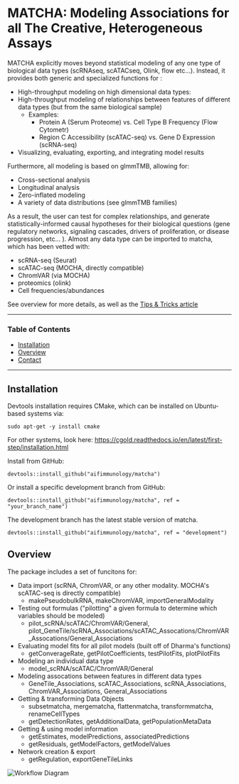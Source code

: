 # MATCHA: Modeling Associations for all The Creative, Heterogeneous Assays

MATCHA explicitly moves beyond statistical modeling of any one type of biological data types (scRNAseq, scATACseq, Olink, flow etc...). Instead, it provides both generic and specialized functions for :

* High-throughput modeling on high dimensional data types: 
* High-throughput modeling of relationships between features of different data types (but from the same biological sample)
  * Examples:
    * Protein A (Serum Proteome) vs. Cell Type B Frequency (Flow Cytometr)
    * Region C Accessibility (scATAC-seq) vs. Gene D Expression (scRNA-seq)
* Visualizing, evaluating, exporting, and integrating model results

Furthermore, all modeling is based on glmmTMB, allowing for:

* Cross-sectional analysis
* Longitudinal analysis
* Zero-inflated modeling
* A variety of data distributions (see glmmTMB families)

As a result, the user can test for complex relationships, and generate statistically-informed causal hypotheses for their biological questions (gene regulatory networks, signaling cascades, drivers of proliferation, or disease progression, etc... ). Almost any data type can be imported to matcha, which has been vetted with:

* scRNA-seq (Seurat)
* scATAC-seq (MOCHA, directly compatible)
* ChromVAR (via MOCHA)
* proteomics (olink)
* Cell frequencies/abundances

See overview for more details, as well as the [Tips & Tricks article]()

------------------------------------------------------------------------

### Table of Contents

-   [Installation](#installation)
-   [Overview](#overview)
-   [Contact](#contact)


-----------------------------------------------------------------------

## <a name="installation"></a> Installation

Devtools installation requires CMake, which can be installed on Ubuntu-based systems via:

    sudo apt-get -y install cmake

For other systems, look here: https://cgold.readthedocs.io/en/latest/first-step/installation.html

Install from GitHub:

    devtools::install_github("aifimmunology/matcha")

Or install a specific development branch from GitHub:

    devtools::install_github("aifimmunology/matcha", ref = "your_branch_name")

The development branch has the latest stable version of matcha.

    devtools::install_github("aifimmunology/matcha", ref = "development")
    
## <a name="overview"></a> Overview

The package includes a set of funcitons for:

* Data import (scRNA, ChromVAR, or any other modality. MOCHA's scATAC-seq is directly compatible)
    * makePseudobulkRNA, makeChromVAR, importGeneralModality
* Testing out formulas ("pilotting" a given formula to determine which variables should be modeled)
    * pilot_scRNA/scATAC/ChromVAR/General, pilot_GeneTile/scRNA_Associations/scATAC_Assocations/ChromVAR_Assocations/General_Associations
* Evaluating model fits for all pilot models (built off of Dharma's functions)
    * getConverageRate, getPilotCoefficients, testPilotFits, plotPilotFits
* Modeling an individual data type
    * model_scRNA/scATAC/ChromVAR/General
* Modeling assocations between features in different data types
    * GeneTile_Associations, scATAC_Associations, scRNA_Associations, ChromVAR_Associations, General_Associations
* Getting & transforming Data Objects
    * subsetmatcha, mergematcha, flattenmatcha, transformmatcha, renameCellTypes
    * getDetectionRates, getAdditionalData, getPopulationMetaData
* Getting & using model information
    * getEstimates, modelPredictions, associatedPredictions
    * getResiduals, getModelFactors, getModelValues
* Network creation & export
    * getRegulation, exportGeneTileLinks


![Workflow Diagram](man/figures/matchaworkflow.png)
